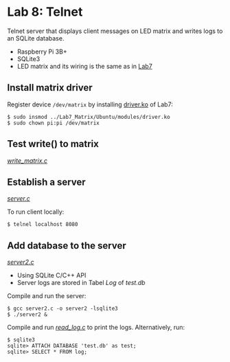 # Lab 8: Telnet

Telnet server that displays client messages on LED matrix and writes logs to an SQLite database.

- Raspberry Pi 3B+
- SQLite3
- LED matrix and its wiring is the same as in [Lab7](https://github.com/jessiepyx/EmbeddedSystems/tree/master/Lab7_Matrix)

## Install matrix driver

Register device ```/dev/matrix``` by installing [driver.ko](https://github.com/jessiepyx/EmbeddedSystems/tree/master/Lab7_Matrix/Ubuntu/modules) of Lab7:

```
$ sudo insmod ../Lab7_Matrix/Ubuntu/modules/driver.ko
$ sudo chown pi:pi /dev/matrix
```

## Test write() to matrix

[*write_matrix.c*](https://github.com/jessiepyx/EmbeddedSystems/blob/master/Lab8_Telnet/write_matrix.c)

## Establish a server

[*server.c*](https://github.com/jessiepyx/EmbeddedSystems/blob/master/Lab8_Telnet/server.c)

To run client locally:

```
$ telnel localhost 8080
```

## Add database to the server

[*server2.c*](https://github.com/jessiepyx/EmbeddedSystems/blob/master/Lab8_Telnet/server2.c)

- Using SQLite C/C++ API
- Server logs are stored in Tabel *Log* of *test.db*

Compile and run the server:

```
$ gcc server2.c -o server2 -lsqlite3
$ ./server2 &
```

Compile and run [*read_log.c*](https://github.com/jessiepyx/EmbeddedSystems/blob/master/Lab8_Telnet/read_log.c) to print the logs. Alternatively, run:

```
$ sqlite3
sqlite> ATTACH DATABASE 'test.db' as test;
sqlite> SELECT * FROM log;
```
